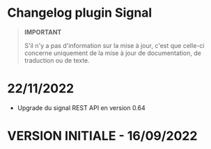 # Changelog plugin Signal  
  
    
> **IMPORTANT**  
>    
> S'il n'y a pas d'information sur la mise à jour, c'est que celle-ci concerne uniquement de la mise à jour de documentation, de traduction ou de texte.  

# 22/11/2022  
  - Upgrade du signal REST API en version 0.64  

# VERSION INITIALE - 16/09/2022
